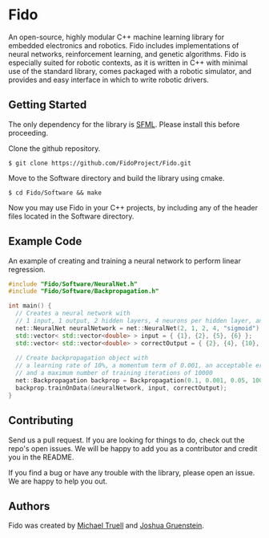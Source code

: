 # Fido

An open-source, highly modular C++ machine learning library for embedded electronics and robotics. Fido includes implementations of neural networks, reinforcement learning, and genetic algorithms. Fido is especially suited for robotic contexts, as it is written in C++ with minimal use of the standard library, comes packaged with a robotic simulator, and provides and easy interface in which to write robotic drivers.

## Getting Started

The only dependency for the library is [SFML](http://www.sfml-dev.org/learn.php). Please install this before proceeding.

Clone the github repository.
```
$ git clone https://github.com/FidoProject/Fido.git
```

Move to the Software directory and build the library using cmake.
```
$ cd Fido/Software && make
```

Now you may use Fido in your C++ projects, by including any of the header files located in the Software directory.

## Example Code

An example of creating and training a neural network to perform linear regression.

```cpp
#include "Fido/Software/NeuralNet.h"
#include "Fido/Software/Backpropagation.h"

int main() {
  // Creates a neural network with 
  // 1 input, 1 output, 2 hidden layers, 4 neurons per hidden layer, and a sigmoid activation function.
  net::NeuralNet neuralNetwork = net::NeuralNet(2, 1, 2, 4, "sigmoid");
  std::vector< std::vector<double> > input = { {1}, {2}, {5}, {6} };
  std::vector< std::vector<double> > correctOutput = { {2}, {4}, {10}, {12} };
  
  // Create backpropagation object with 
  // a learning rate of 10%, a momentum term of 0.001, an acceptable error level of 5%, 
  // and a maximum number of training iterations of 10000
  net::Backpropagation backprop = Backpropagation(0.1, 0.001, 0.05, 10000);
  backprop.trainOnData(&neuralNetwork, input, correctOutput);
}
```

## Contributing

Send us a pull request. If you are looking for things to do, check out the repo's open issues. We will be happy to add you as a contributor and credit you in the README.

If you find a bug or have any trouble with the library, please open an issue. We are happy to help you out.

## Authors

Fido was created by [Michael Truell](https://github.com/truell20) and [Joshua Gruenstein](https://github.com/joshuagruenstein).
